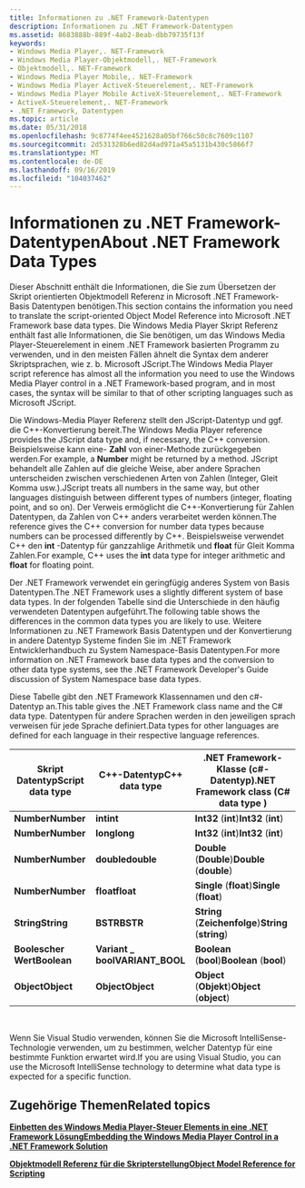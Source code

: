 ```yaml
---
title: Informationen zu .NET Framework-Datentypen
description: Informationen zu .NET Framework-Datentypen
ms.assetid: 8683888b-889f-4ab2-8eab-dbb79735f13f
keywords:
- Windows Media Player,. NET-Framework
- Windows Media Player-Objektmodell,. NET-Framework
- Objektmodell,. NET-Framework
- Windows Media Player Mobile,. NET-Framework
- Windows Media Player ActiveX-Steuerelement,. NET-Framework
- Windows Media Player Mobile ActiveX-Steuerelement,. NET-Framework
- ActiveX-Steuerelement,. NET-Framework
- .NET Framework, Datentypen
ms.topic: article
ms.date: 05/31/2018
ms.openlocfilehash: 9c8774f4ee4521628a05bf766c50c8c7609c1107
ms.sourcegitcommit: 2d531328b6ed82d4ad971a45a5131b430c5866f7
ms.translationtype: MT
ms.contentlocale: de-DE
ms.lasthandoff: 09/16/2019
ms.locfileid: "104037462"
---
```

# <a name="about-net-framework-data-types"></a><span data-ttu-id="a2f32-111">Informationen zu .NET Framework-Datentypen</span><span class="sxs-lookup"><span data-stu-id="a2f32-111">About .NET Framework Data Types</span></span>

<span data-ttu-id="a2f32-112">Dieser Abschnitt enthält die Informationen, die Sie zum Übersetzen der Skript orientierten Objektmodell Referenz in Microsoft .NET Framework-Basis Datentypen benötigen.</span><span class="sxs-lookup"><span data-stu-id="a2f32-112">This section contains the information you need to translate the script-oriented Object Model Reference into Microsoft .NET Framework base data types.</span></span> <span data-ttu-id="a2f32-113">Die Windows Media Player Skript Referenz enthält fast alle Informationen, die Sie benötigen, um das Windows Media Player-Steuerelement in einem .NET Framework basierten Programm zu verwenden, und in den meisten Fällen ähnelt die Syntax dem anderer Skriptsprachen, wie z. b. Microsoft JScript.</span><span class="sxs-lookup"><span data-stu-id="a2f32-113">The Windows Media Player script reference has almost all the information you need to use the Windows Media Player control in a .NET Framework-based program, and in most cases, the syntax will be similar to that of other scripting languages such as Microsoft JScript.</span></span>

<span data-ttu-id="a2f32-114">Die Windows-Media Player Referenz stellt den JScript-Datentyp und ggf. die C++-Konvertierung bereit.</span><span class="sxs-lookup"><span data-stu-id="a2f32-114">The Windows Media Player reference provides the JScript data type and, if necessary, the C++ conversion.</span></span> <span data-ttu-id="a2f32-115">Beispielsweise kann eine- **Zahl** von einer-Methode zurückgegeben werden.</span><span class="sxs-lookup"><span data-stu-id="a2f32-115">For example, a **Number** might be returned by a method.</span></span> <span data-ttu-id="a2f32-116">JScript behandelt alle Zahlen auf die gleiche Weise, aber andere Sprachen unterscheiden zwischen verschiedenen Arten von Zahlen (Integer, Gleit Komma usw.).</span><span class="sxs-lookup"><span data-stu-id="a2f32-116">JScript treats all numbers in the same way, but other languages distinguish between different types of numbers (integer, floating point, and so on).</span></span> <span data-ttu-id="a2f32-117">Der Verweis ermöglicht die C++-Konvertierung für Zahlen Datentypen, da Zahlen von C++ anders verarbeitet werden können.</span><span class="sxs-lookup"><span data-stu-id="a2f32-117">The reference gives the C++ conversion for number data types because numbers can be processed differently by C++.</span></span> <span data-ttu-id="a2f32-118">Beispielsweise verwendet C++ den **int** -Datentyp für ganzzahlige Arithmetik und **float** für Gleit Komma Zahlen.</span><span class="sxs-lookup"><span data-stu-id="a2f32-118">For example, C++ uses the **int** data type for integer arithmetic and **float** for floating point.</span></span>

<span data-ttu-id="a2f32-119">Der .NET Framework verwendet ein geringfügig anderes System von Basis Datentypen.</span><span class="sxs-lookup"><span data-stu-id="a2f32-119">The .NET Framework uses a slightly different system of base data types.</span></span> <span data-ttu-id="a2f32-120">In der folgenden Tabelle sind die Unterschiede in den häufig verwendeten Datentypen aufgeführt.</span><span class="sxs-lookup"><span data-stu-id="a2f32-120">The following table shows the differences in the common data types you are likely to use.</span></span> <span data-ttu-id="a2f32-121">Weitere Informationen zu .NET Framework Basis Datentypen und der Konvertierung in andere Datentyp Systeme finden Sie im .NET Framework Entwicklerhandbuch zu System Namespace-Basis Datentypen.</span><span class="sxs-lookup"><span data-stu-id="a2f32-121">For more information on .NET Framework base data types and the conversion to other data type systems, see the .NET Framework Developer's Guide discussion of System Namespace base data types.</span></span>

<span data-ttu-id="a2f32-122">Diese Tabelle gibt den .NET Framework Klassennamen und den c#-Datentyp an.</span><span class="sxs-lookup"><span data-stu-id="a2f32-122">This table gives the .NET Framework class name and the C# data type.</span></span> <span data-ttu-id="a2f32-123">Datentypen für andere Sprachen werden in den jeweiligen sprach verweisen für jede Sprache definiert.</span><span class="sxs-lookup"><span data-stu-id="a2f32-123">Data types for other languages are defined for each language in their respective language references.</span></span>



| <span data-ttu-id="a2f32-124">Skript Datentyp</span><span class="sxs-lookup"><span data-stu-id="a2f32-124">Script data type</span></span> | <span data-ttu-id="a2f32-125">C++-Datentyp</span><span class="sxs-lookup"><span data-stu-id="a2f32-125">C++ data type</span></span>     | <span data-ttu-id="a2f32-126">.NET Framework-Klasse (c#-Datentyp)</span><span class="sxs-lookup"><span data-stu-id="a2f32-126">.NET Framework class (C# data type )</span></span> |
|------------------|-------------------|---------------------------------------|
| <span data-ttu-id="a2f32-127">**Number**</span><span class="sxs-lookup"><span data-stu-id="a2f32-127">**Number**</span></span>       | <span data-ttu-id="a2f32-128">**int**</span><span class="sxs-lookup"><span data-stu-id="a2f32-128">**int**</span></span>           | <span data-ttu-id="a2f32-129">**Int32** (**int**)</span><span class="sxs-lookup"><span data-stu-id="a2f32-129">**Int32** (**int**)</span></span>                   |
| <span data-ttu-id="a2f32-130">**Number**</span><span class="sxs-lookup"><span data-stu-id="a2f32-130">**Number**</span></span>       | <span data-ttu-id="a2f32-131">**long**</span><span class="sxs-lookup"><span data-stu-id="a2f32-131">**long**</span></span>          | <span data-ttu-id="a2f32-132">**Int32** (**int**)</span><span class="sxs-lookup"><span data-stu-id="a2f32-132">**Int32** (**int**)</span></span>                   |
| <span data-ttu-id="a2f32-133">**Number**</span><span class="sxs-lookup"><span data-stu-id="a2f32-133">**Number**</span></span>       | <span data-ttu-id="a2f32-134">**double**</span><span class="sxs-lookup"><span data-stu-id="a2f32-134">**double**</span></span>        | <span data-ttu-id="a2f32-135">**Double** (**Double**)</span><span class="sxs-lookup"><span data-stu-id="a2f32-135">**Double** (**double**)</span></span>               |
| <span data-ttu-id="a2f32-136">**Number**</span><span class="sxs-lookup"><span data-stu-id="a2f32-136">**Number**</span></span>       | <span data-ttu-id="a2f32-137">**float**</span><span class="sxs-lookup"><span data-stu-id="a2f32-137">**float**</span></span>         | <span data-ttu-id="a2f32-138">**Single** (**float**)</span><span class="sxs-lookup"><span data-stu-id="a2f32-138">**Single** (**float**)</span></span>                |
| <span data-ttu-id="a2f32-139">**String**</span><span class="sxs-lookup"><span data-stu-id="a2f32-139">**String**</span></span>       | <span data-ttu-id="a2f32-140">**BSTR**</span><span class="sxs-lookup"><span data-stu-id="a2f32-140">**BSTR**</span></span>          | <span data-ttu-id="a2f32-141">**String** (**Zeichenfolge**)</span><span class="sxs-lookup"><span data-stu-id="a2f32-141">**String** (**string**)</span></span>               |
| <span data-ttu-id="a2f32-142">**Boolescher Wert**</span><span class="sxs-lookup"><span data-stu-id="a2f32-142">**Boolean**</span></span>      | <span data-ttu-id="a2f32-143">**Variant \_ bool**</span><span class="sxs-lookup"><span data-stu-id="a2f32-143">**VARIANT\_BOOL**</span></span> | <span data-ttu-id="a2f32-144">**Boolean** (**bool**)</span><span class="sxs-lookup"><span data-stu-id="a2f32-144">**Boolean** (**bool**)</span></span>                |
| <span data-ttu-id="a2f32-145">**Object**</span><span class="sxs-lookup"><span data-stu-id="a2f32-145">**Object**</span></span>       | <span data-ttu-id="a2f32-146">**Object**</span><span class="sxs-lookup"><span data-stu-id="a2f32-146">**Object**</span></span>        | <span data-ttu-id="a2f32-147">**Object** (**Objekt**)</span><span class="sxs-lookup"><span data-stu-id="a2f32-147">**Object** (**object**)</span></span>               |



 

<span data-ttu-id="a2f32-148">Wenn Sie Visual Studio verwenden, können Sie die Microsoft IntelliSense-Technologie verwenden, um zu bestimmen, welcher Datentyp für eine bestimmte Funktion erwartet wird.</span><span class="sxs-lookup"><span data-stu-id="a2f32-148">If you are using Visual Studio, you can use the Microsoft IntelliSense technology to determine what data type is expected for a specific function.</span></span>

## <a name="related-topics"></a><span data-ttu-id="a2f32-149">Zugehörige Themen</span><span class="sxs-lookup"><span data-stu-id="a2f32-149">Related topics</span></span>

<dl> <dt>

[<span data-ttu-id="a2f32-150">**Einbetten des Windows Media Player-Steuer Elements in eine .NET Framework Lösung**</span><span class="sxs-lookup"><span data-stu-id="a2f32-150">**Embedding the Windows Media Player Control in a .NET Framework Solution**</span></span>](using-the-windows-media-player-control-in-a--net-framework-solution.md)
</dt> <dt>

[<span data-ttu-id="a2f32-151">**Objektmodell Referenz für die Skripterstellung**</span><span class="sxs-lookup"><span data-stu-id="a2f32-151">**Object Model Reference for Scripting**</span></span>](object-model-reference-for-scripting.md)
</dt> </dl>

 

 





